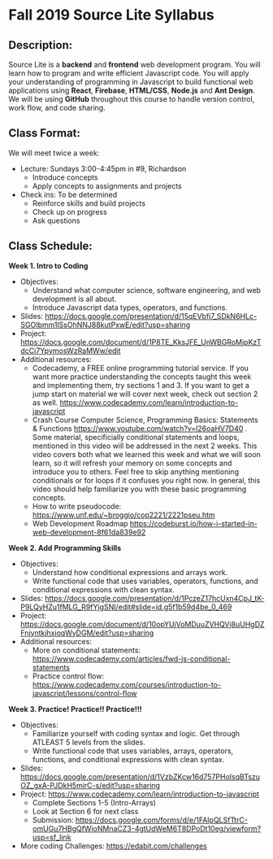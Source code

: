 # Fall 2019 Source Lite Syllabus
 
## Description:
Source Lite is a **backend** and **frontend** web development program. You will learn how to program and write efficient Javascript code. You will apply your understanding of programming in Javascript to build functional web applications using **React**, **Firebase**, **HTML/CSS**, **Node.js** and **Ant Design**. We will be using **GitHub** throughout this course to handle version control, work flow, and code sharing. 
 
## Class Format:
We will meet twice a week:
* Lecture: Sundays 3:00-4:45pm in #9, Richardson
  * Introduce concepts
  * Apply concepts to assignments and projects
* Check ins: To be determined
  * Reinforce skills and build projects
  * Check up on progress
  * Ask questions
 
## Class Schedule:

**Week 1. Intro to Coding**  
  * Objectives: 
    * Understand what computer science, software engineering, and web development is all about. 
    * Introduce Javascript data types, operators, and functions. 
  * Slides: https://docs.google.com/presentation/d/15qEVbfi7_SDkN6HLc-SGOIbmm1lSsOhNNJ88kutPxwE/edit?usp=sharing
  * Project: https://docs.google.com/document/d/1P8TE_KksJFE_UnWBGRoMjpKzTdcCi7YpymosWzRaMWw/edit
  * Additional resources:
    * Codecademy, a FREE online programming tutorial service. If you want more practice understanding the concepts taught this week and implementing them, try sections 1 and 3. If you want to get a jump start on material we will cover next week, check out section 2 as well. https://www.codecademy.com/learn/introduction-to-javascript
    * Crash Course Computer Science, Programming Basics: Statements & Functions https://www.youtube.com/watch?v=l26oaHV7D40 . Some material, specificially conditional statements and loops, mentioned in this video will be addressed in the next 2 weeks. This video covers both what we learned this week and what we will soon learn, so it will refresh your memory on some concepts and introduce you to others. Feel free to skip anything mentioning conditionals or for loops if it confuses you right now. In general, this video should help familiarize you with these basic programming concepts.
    * How to write pseudocode: https://www.unf.edu/~broggio/cop2221/2221pseu.htm
    * Web Development Roadmap https://codeburst.io/how-i-started-in-web-development-8f61da839e92
    
**Week 2. Add Programming Skills**  
  * Objectives: 
    * Understand how conditional expressions and arrays work.
    * Write functional code that uses variables, operators, functions, and conditional expressions with clean syntax.
  * Slides: https://docs.google.com/presentation/d/1PczeZ17hcUxn4CpJ_tK-P9LQyHZu1fMLG_R9fYjgSNI/edit#slide=id.g5f1b59d4be_0_469
  * Project: https://docs.google.com/document/d/10opYUjVoMDuuZVHQVj8uUHgDZFnjyntkjhxioqWyDGM/edit?usp=sharing
  * Additional resources:
    * More on conditional statements: https://www.codecademy.com/articles/fwd-js-conditional-statements
    * Practice control flow: https://www.codecademy.com/courses/introduction-to-javascript/lessons/control-flow
    
**Week 3. Practice! Practice!! Practice!!!**  
  * Objectives: 
    * Familiarize yourself with coding syntax and logic. Get through ATLEAST 5 levels from the slides.
    * Write functional code that uses variables, arrays, operators, functions, and conditional expressions with clean syntax.
  * Slides: https://docs.google.com/presentation/d/1VzbZKcw16d757PHoIsqBTszuOZ_gxA-PJDkH5mirC-s/edit?usp=sharing
  * Project: https://www.codecademy.com/learn/introduction-to-javascript
    * Complete Sections 1-5 (Intro-Arrays)
    * Look at Section 6 for next class
    * Submission: https://docs.google.com/forms/d/e/1FAIpQLSfTtrC-omUGu7HBgQfWioNMnaCZ3-4gtUdWeM6T8DPoDt10eg/viewform?usp=sf_link
  * More coding Challenges: https://edabit.com/challenges
    


 
 
 
